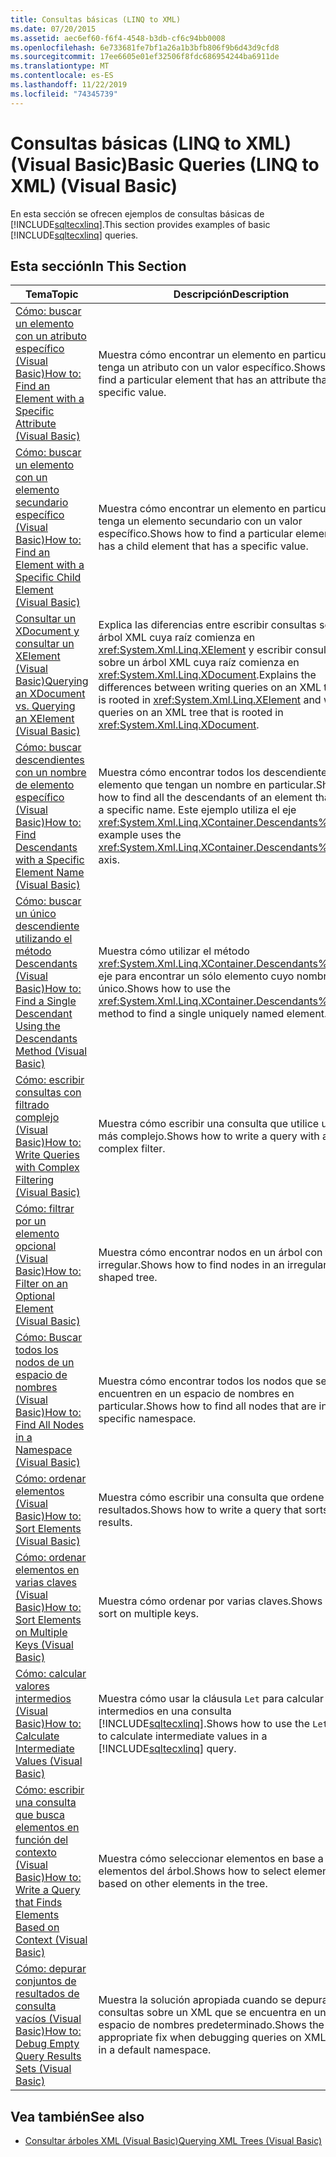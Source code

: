 ```yaml
---
title: Consultas básicas (LINQ to XML)
ms.date: 07/20/2015
ms.assetid: aec6ef60-f6f4-4548-b3db-cf6c94bb0008
ms.openlocfilehash: 6e733681fe7bf1a26a1b3bfb806f9b6d43d9cfd8
ms.sourcegitcommit: 17ee6605e01ef32506f8fdc686954244ba6911de
ms.translationtype: MT
ms.contentlocale: es-ES
ms.lasthandoff: 11/22/2019
ms.locfileid: "74345739"
---
```

# <a name="basic-queries-linq-to-xml-visual-basic"></a><span data-ttu-id="376eb-102">Consultas básicas (LINQ to XML) (Visual Basic)</span><span class="sxs-lookup"><span data-stu-id="376eb-102">Basic Queries (LINQ to XML) (Visual Basic)</span></span>
<span data-ttu-id="376eb-103">En esta sección se ofrecen ejemplos de consultas básicas de [!INCLUDE[sqltecxlinq](~/includes/sqltecxlinq-md.md)].</span><span class="sxs-lookup"><span data-stu-id="376eb-103">This section provides examples of basic [!INCLUDE[sqltecxlinq](~/includes/sqltecxlinq-md.md)] queries.</span></span>  
  
## <a name="in-this-section"></a><span data-ttu-id="376eb-104">Esta sección</span><span class="sxs-lookup"><span data-stu-id="376eb-104">In This Section</span></span>  
  
|<span data-ttu-id="376eb-105">Tema</span><span class="sxs-lookup"><span data-stu-id="376eb-105">Topic</span></span>|<span data-ttu-id="376eb-106">Descripción</span><span class="sxs-lookup"><span data-stu-id="376eb-106">Description</span></span>|  
|-----------|-----------------|  
|[<span data-ttu-id="376eb-107">Cómo: buscar un elemento con un atributo específico (Visual Basic)</span><span class="sxs-lookup"><span data-stu-id="376eb-107">How to: Find an Element with a Specific Attribute (Visual Basic)</span></span>](../../../../visual-basic/programming-guide/concepts/linq/how-to-find-an-element-with-a-specific-attribute.md)|<span data-ttu-id="376eb-108">Muestra cómo encontrar un elemento en particular que tenga un atributo con un valor específico.</span><span class="sxs-lookup"><span data-stu-id="376eb-108">Shows how to find a particular element that has an attribute that has a specific value.</span></span>|  
|[<span data-ttu-id="376eb-109">Cómo: buscar un elemento con un elemento secundario específico (Visual Basic)</span><span class="sxs-lookup"><span data-stu-id="376eb-109">How to: Find an Element with a Specific Child Element (Visual Basic)</span></span>](../../../../visual-basic/programming-guide/concepts/linq/how-to-find-an-element-with-a-specific-child-element.md)|<span data-ttu-id="376eb-110">Muestra cómo encontrar un elemento en particular que tenga un elemento secundario con un valor específico.</span><span class="sxs-lookup"><span data-stu-id="376eb-110">Shows how to find a particular element that has a child element that has a specific value.</span></span>|  
|[<span data-ttu-id="376eb-111">Consultar un XDocument y consultar un XElement (Visual Basic)</span><span class="sxs-lookup"><span data-stu-id="376eb-111">Querying an XDocument vs. Querying an XElement (Visual Basic)</span></span>](../../../../visual-basic/programming-guide/concepts/linq/querying-an-xdocument-vs-querying-an-xelement.md)|<span data-ttu-id="376eb-112">Explica las diferencias entre escribir consultas sobre un árbol XML cuya raíz comienza en <xref:System.Xml.Linq.XElement> y escribir consultas sobre un árbol XML cuya raíz comienza en <xref:System.Xml.Linq.XDocument>.</span><span class="sxs-lookup"><span data-stu-id="376eb-112">Explains the differences between writing queries on an XML tree that is rooted in <xref:System.Xml.Linq.XElement> and writing queries on an XML tree that is rooted in <xref:System.Xml.Linq.XDocument>.</span></span>|  
|[<span data-ttu-id="376eb-113">Cómo: buscar descendientes con un nombre de elemento específico (Visual Basic)</span><span class="sxs-lookup"><span data-stu-id="376eb-113">How to: Find Descendants with a Specific Element Name (Visual Basic)</span></span>](../../../../visual-basic/programming-guide/concepts/linq/how-to-find-descendants-with-a-specific-element-name.md)|<span data-ttu-id="376eb-114">Muestra cómo encontrar todos los descendientes de un elemento que tengan un nombre en particular.</span><span class="sxs-lookup"><span data-stu-id="376eb-114">Shows how to find all the descendants of an element that have a specific name.</span></span> <span data-ttu-id="376eb-115">Este ejemplo utiliza el eje <xref:System.Xml.Linq.XContainer.Descendants%2A>.</span><span class="sxs-lookup"><span data-stu-id="376eb-115">This example uses the <xref:System.Xml.Linq.XContainer.Descendants%2A> axis.</span></span>|  
|[<span data-ttu-id="376eb-116">Cómo: buscar un único descendiente utilizando el método Descendants (Visual Basic)</span><span class="sxs-lookup"><span data-stu-id="376eb-116">How to: Find a Single Descendant Using the Descendants Method (Visual Basic)</span></span>](../../../../visual-basic/programming-guide/concepts/linq/how-to-find-a-single-descendant-using-the-descendants-method.md)|<span data-ttu-id="376eb-117">Muestra cómo utilizar el método <xref:System.Xml.Linq.XContainer.Descendants%2A> del eje para encontrar un sólo elemento cuyo nombre es único.</span><span class="sxs-lookup"><span data-stu-id="376eb-117">Shows how to use the <xref:System.Xml.Linq.XContainer.Descendants%2A> axis method to find a single uniquely named element.</span></span>|  
|[<span data-ttu-id="376eb-118">Cómo: escribir consultas con filtrado complejo (Visual Basic)</span><span class="sxs-lookup"><span data-stu-id="376eb-118">How to: Write Queries with Complex Filtering (Visual Basic)</span></span>](../../../../visual-basic/programming-guide/concepts/linq/how-to-write-queries-with-complex-filtering.md)|<span data-ttu-id="376eb-119">Muestra cómo escribir una consulta que utilice un filtro más complejo.</span><span class="sxs-lookup"><span data-stu-id="376eb-119">Shows how to write a query with a more complex filter.</span></span>|  
|[<span data-ttu-id="376eb-120">Cómo: filtrar por un elemento opcional (Visual Basic)</span><span class="sxs-lookup"><span data-stu-id="376eb-120">How to: Filter on an Optional Element (Visual Basic)</span></span>](../../../../visual-basic/programming-guide/concepts/linq/how-to-filter-on-an-optional-element.md)|<span data-ttu-id="376eb-121">Muestra cómo encontrar nodos en un árbol con forma irregular.</span><span class="sxs-lookup"><span data-stu-id="376eb-121">Shows how to find nodes in an irregularly shaped tree.</span></span>|  
|[<span data-ttu-id="376eb-122">Cómo: Buscar todos los nodos de un espacio de nombres (Visual Basic)</span><span class="sxs-lookup"><span data-stu-id="376eb-122">How to: Find All Nodes in a Namespace (Visual Basic)</span></span>](../../../../visual-basic/programming-guide/concepts/linq/how-to-find-all-nodes-in-a-namespace.md)|<span data-ttu-id="376eb-123">Muestra cómo encontrar todos los nodos que se encuentren en un espacio de nombres en particular.</span><span class="sxs-lookup"><span data-stu-id="376eb-123">Shows how to find all nodes that are in a specific namespace.</span></span>|  
|[<span data-ttu-id="376eb-124">Cómo: ordenar elementos (Visual Basic)</span><span class="sxs-lookup"><span data-stu-id="376eb-124">How to: Sort Elements (Visual Basic)</span></span>](../../../../visual-basic/programming-guide/concepts/linq/how-to-sort-elements.md)|<span data-ttu-id="376eb-125">Muestra cómo escribir una consulta que ordene sus resultados.</span><span class="sxs-lookup"><span data-stu-id="376eb-125">Shows how to write a query that sorts its results.</span></span>|  
|[<span data-ttu-id="376eb-126">Cómo: ordenar elementos en varias claves (Visual Basic)</span><span class="sxs-lookup"><span data-stu-id="376eb-126">How to: Sort Elements on Multiple Keys (Visual Basic)</span></span>](../../../../visual-basic/programming-guide/concepts/linq/how-to-sort-elements-on-multiple-keys.md)|<span data-ttu-id="376eb-127">Muestra cómo ordenar por varias claves.</span><span class="sxs-lookup"><span data-stu-id="376eb-127">Shows how to sort on multiple keys.</span></span>|  
|[<span data-ttu-id="376eb-128">Cómo: calcular valores intermedios (Visual Basic)</span><span class="sxs-lookup"><span data-stu-id="376eb-128">How to: Calculate Intermediate Values (Visual Basic)</span></span>](../../../../visual-basic/programming-guide/concepts/linq/how-to-calculate-intermediate-values.md)|<span data-ttu-id="376eb-129">Muestra cómo usar la cláusula `Let` para calcular valores intermedios en una consulta [!INCLUDE[sqltecxlinq](~/includes/sqltecxlinq-md.md)].</span><span class="sxs-lookup"><span data-stu-id="376eb-129">Shows how to use the `Let` clause to calculate intermediate values in a [!INCLUDE[sqltecxlinq](~/includes/sqltecxlinq-md.md)] query.</span></span>|  
|[<span data-ttu-id="376eb-130">Cómo: escribir una consulta que busca elementos en función del contexto (Visual Basic)</span><span class="sxs-lookup"><span data-stu-id="376eb-130">How to: Write a Query that Finds Elements Based on Context (Visual Basic)</span></span>](../../../../visual-basic/programming-guide/concepts/linq/how-to-write-a-query-that-finds-elements-based-on-context.md)|<span data-ttu-id="376eb-131">Muestra cómo seleccionar elementos en base a otros elementos del árbol.</span><span class="sxs-lookup"><span data-stu-id="376eb-131">Shows how to select elements based on other elements in the tree.</span></span>|  
|[<span data-ttu-id="376eb-132">Cómo: depurar conjuntos de resultados de consulta vacíos (Visual Basic)</span><span class="sxs-lookup"><span data-stu-id="376eb-132">How to: Debug Empty Query Results Sets (Visual Basic)</span></span>](../../../../visual-basic/programming-guide/concepts/linq/how-to-debug-empty-query-results-sets.md)|<span data-ttu-id="376eb-133">Muestra la solución apropiada cuando se depuran consultas sobre un XML que se encuentra en un espacio de nombres predeterminado.</span><span class="sxs-lookup"><span data-stu-id="376eb-133">Shows the appropriate fix when debugging queries on XML that is in a default namespace.</span></span>|  
  
## <a name="see-also"></a><span data-ttu-id="376eb-134">Vea también</span><span class="sxs-lookup"><span data-stu-id="376eb-134">See also</span></span>

- [<span data-ttu-id="376eb-135">Consultar árboles XML (Visual Basic)</span><span class="sxs-lookup"><span data-stu-id="376eb-135">Querying XML Trees (Visual Basic)</span></span>](../../../../visual-basic/programming-guide/concepts/linq/querying-xml-trees.md)
